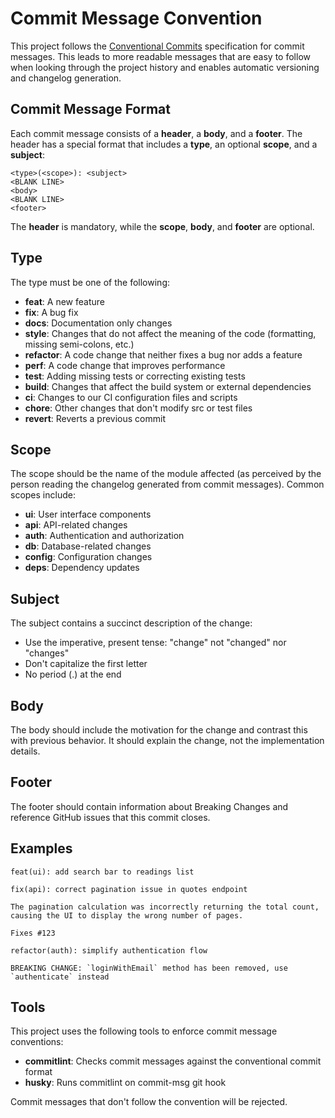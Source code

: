 # Commit Message Convention

This project follows the [Conventional Commits](https://www.conventionalcommits.org/) specification for commit messages. This leads to more readable messages that are easy to follow when looking through the project history and enables automatic versioning and changelog generation.

## Commit Message Format

Each commit message consists of a **header**, a **body**, and a **footer**. The header has a special format that includes a **type**, an optional **scope**, and a **subject**:

```
<type>(<scope>): <subject>
<BLANK LINE>
<body>
<BLANK LINE>
<footer>
```

The **header** is mandatory, while the **scope**, **body**, and **footer** are optional.

## Type

The type must be one of the following:

- **feat**: A new feature
- **fix**: A bug fix
- **docs**: Documentation only changes
- **style**: Changes that do not affect the meaning of the code (formatting, missing semi-colons, etc.)
- **refactor**: A code change that neither fixes a bug nor adds a feature
- **perf**: A code change that improves performance
- **test**: Adding missing tests or correcting existing tests
- **build**: Changes that affect the build system or external dependencies
- **ci**: Changes to our CI configuration files and scripts
- **chore**: Other changes that don't modify src or test files
- **revert**: Reverts a previous commit

## Scope

The scope should be the name of the module affected (as perceived by the person reading the changelog generated from commit messages). Common scopes include:

- **ui**: User interface components
- **api**: API-related changes
- **auth**: Authentication and authorization
- **db**: Database-related changes
- **config**: Configuration changes
- **deps**: Dependency updates

## Subject

The subject contains a succinct description of the change:

- Use the imperative, present tense: "change" not "changed" nor "changes"
- Don't capitalize the first letter
- No period (.) at the end

## Body

The body should include the motivation for the change and contrast this with previous behavior. It should explain the change, not the implementation details.

## Footer

The footer should contain information about Breaking Changes and reference GitHub issues that this commit closes.

## Examples

```
feat(ui): add search bar to readings list
```

```
fix(api): correct pagination issue in quotes endpoint

The pagination calculation was incorrectly returning the total count,
causing the UI to display the wrong number of pages.

Fixes #123
```

```
refactor(auth): simplify authentication flow

BREAKING CHANGE: `loginWithEmail` method has been removed, use `authenticate` instead
```

## Tools

This project uses the following tools to enforce commit message conventions:

- **commitlint**: Checks commit messages against the conventional commit format
- **husky**: Runs commitlint on commit-msg git hook

Commit messages that don't follow the convention will be rejected.
